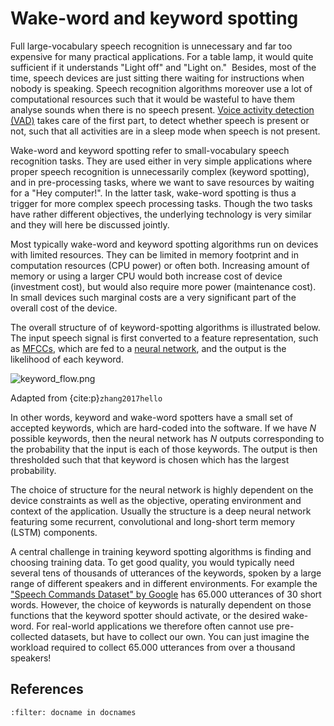 # Wake-word and keyword spotting


Full large-vocabulary speech recognition is unnecessary and far too
expensive for many practical applications. For a table lamp, it would
quite sufficient if it understands "Light off" and "Light on."  Besides,
most of the time, speech devices are just sitting there waiting for
instructions when nobody is speaking. Speech recognition algorithms
moreover use a lot of computational resources such that it would be
wasteful to have them analyse sounds when there is no speech present.
[Voice activity detection (VAD)](Voice_activity_detection_VAD_) takes
care of the first part, to detect whether speech is present or not, such
that all activities are in a sleep mode when speech is not present.

Wake-word and keyword spotting refer to small-vocabulary speech
recognition tasks. They are used either in very simple applications
where proper speech recognition is unnecessarily complex (keyword
spotting), and in pre-processing tasks, where we want to save resources
by waiting for a "Hey computer!". In the latter task, wake-word spotting
is thus a trigger for more complex speech processing tasks. Though the
two tasks have rather different objectives, the underlying technology is
very similar and they will here be discussed jointly.

Most typically wake-word and keyword spotting algorithms run on devices
with limited resources. They can be limited in memory footprint and in
computation resources (CPU power) or often both. Increasing amount of
memory or using a larger CPU would both increase cost of device
(investment cost), but would also require more power (maintenance cost).
In small devices such marginal costs are a very significant part of the
overall cost of the device.


The overall structure of of keyword-spotting algorithms is illustrated
below. The input speech signal is first converted to a feature
representation, such as [MFCCs](Cepstrum_and_MFCC), which are fed to a
[neural network](Neural_networks), and the output is the likelihood of
each keyword.

![keyword_flow.png](attachments/155474775.png)

Adapted from {cite:p}`zhang2017hello`


In other words, keyword and wake-word spotters have a small set of
accepted keywords, which are hard-coded into the software. If we have
*N* possible keywords, then the neural network has *N* outputs
corresponding to the probability that the input is each of those
keywords. The output is then thresholded such that that keyword is
chosen which has the largest probability.



The choice of structure for the neural network is highly dependent on
the device constraints as well as the objective, operating environment
and context of the application. Usually the structure is a deep neural
network featuring some recurrent, convolutional and long-short term
memory (LSTM) components.



A central challenge in training keyword spotting algorithms is finding
and choosing training data. To get good quality, you would typically
need several tens of thousands of utterances of the keywords, spoken by
a large range of different speakers and in different environments. For
example the ["Speech Commands Dataset" by
Google](https://ai.googleblog.com/2017/08/launching-speech-commands-dataset.html)
has 65.000 utterances of 30 short words. However, the choice of keywords
is naturally dependent on those functions that the keyword spotter
should activate, or the desired wake-word. For real-world applications
we therefore often cannot use pre-collected datasets, but have to
collect our own. You can just imagine the workload required to collect
65.000 utterances from over a thousand speakers!



## References

```{bibliography}
:filter: docname in docnames
```
